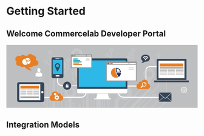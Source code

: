 # Getting Started

## Welcome Commercelab Developer Portal



![screenshot](../m/integration.jpeg)


## Integration Models




